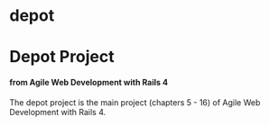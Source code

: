 # depot
# Depot Project
#### from Agile Web Development with Rails 4


The depot project is the main project (chapters 5 - 16) of Agile Web Development with Rails 4. 

